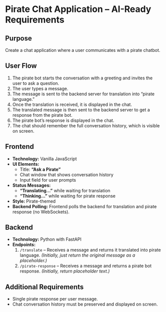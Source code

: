 # Pirate Chat Application – AI-Ready Requirements

## Purpose
Create a chat application where a user communicates with a pirate chatbot.

## User Flow
1. The pirate bot starts the conversation with a greeting and invites the user to ask a question.  
2. The user types a message.  
3. The message is sent to the backend server for translation into “pirate language.”  
4. Once the translation is received, it is displayed in the chat.  
5. The translated message is then sent to the backend server to get a response from the pirate bot.  
6. The pirate bot’s response is displayed in the chat.  
7. The chat should remember the full conversation history, which is visible on screen.

## Frontend
- **Technology:** Vanilla JavaScript  
- **UI Elements:**  
  - Title: **“Ask a Pirate”**  
  - Chat window that shows conversation history  
  - Input field for user prompts  
- **Status Messages:**  
  - **“Translating…”** while waiting for translation  
  - **“Thinking…”** while waiting for pirate response  
- **Style:** Pirate-themed  
- **Backend Polling:** Frontend polls the backend for translation and pirate response (no WebSockets).

## Backend
- **Technology:** Python with FastAPI  
- **Endpoints:**  
  1. `/translate` – Receives a message and returns it translated into pirate language. *(Initially, just return the original message as a placeholder.)*  
  2. `/pirate-response` – Receives a message and returns a pirate bot response. *(Initially, return placeholder text.)*

## Additional Requirements
- Single pirate response per user message.  
- Chat conversation history must be preserved and displayed on screen.
